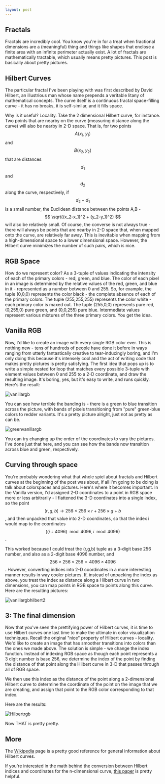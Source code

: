 ```yaml
---
layout: post
---
```


Fractals
--------

Fractals are incredibly cool. You know you're in for a treat when fractional
dimensions are a (meaningful) thing and things like shapes that enclose a
finite area with an infinite perimeter actually exist. A lot of fractals are
mathematically tractable, which usually means pretty pictures. This post is
basically about pretty pictures.

Hilbert Curves
--------------

The particular fractal I've been playing with was first described by David Hilbert,
an illustrious man whose name prepends a veritable litany of mathematical concepts.
The curve itself is a continuous fractal space-filling curve - it has no breaks,
it is self-similar, and it fills space. 

Why is it useful? Locality. Take the 2 dimensional Hilbert curve, for instance. Two points
that are nearby on the curve (measuring distance along the curve) will also be
nearby in 2-D space. That is, for two points $$ A(x_1,y_1) $$ and $$ B(x_2,y_2) $$ that are
distances $$ d_1 $$ and $$ d_2 $$ along the curve, respectively, if $$ d_2-d_1 $$ is a small number,
the Euclidean distance between the points A,B - $$ \sqrt{(x_2-x_1)^2 + (y_2-y_1)^2} $$ will
also be relatively small. Of course, the converse is not always true - there will
always be points that are nearby in 2-D space that, when mapped onto the curve,
are relatively far away. This is inevitable when mapping from a high-dimensional
space to a lower dimensional space. However, the Hilbert curve minimizes the number
of such pairs, which is nice.

RGB Space
---------

How do we represent color? As a 3-tuple of values indicating the intensity of
each of the primary colors - red, green, and blue. The color of each pixel in
an image is determined by the relative values of the red, green, and blue in it -
represented as a number between 0 and 255. So, for example, the tuple (0,0,0)
represents the color black - the complete absence of each of the primary colors.
The tuple (255,255,255) represents the color white - each primary color is maxed
out. The tuple (255,0,0) represents pure red, (0,255,0) pure green, and (0,0,255)
pure blue. Intermediate values represent various mixtures of the three primary colors.
You get the idea. 

Vanilla RGB
-----------

Now, I'd like to create an image with every single RGB color ever. This is nothing
new - tens of hundreds of people have done it before in ways ranging from 
utterly fantastically creative to tear-inducingly boring, and I'm only doing
this because it's intensely cool and the act of writing code that makes pretty
pictures is pretty satisfying. The first idea that pops up is to write a simple
nested for loop that matches every possible 3-tuple with element values between 0 and 255
to a 2-D coordinate, and draw the resulting image. It's boring, yes, but it's
easy to write, and runs quickly. Here's the result:

![vanillargb](https://cloud.githubusercontent.com/assets/1315728/4998116/52ac4820-69a3-11e4-9874-77f3bb00d603.png)

You can see how terrible the banding is - there is a green to blue transition across
the picture, with bands of pixels transitioning from "pure" green-blue colors
to redder variants. It's a pretty picture alright, just not as pretty as can be.

![greenvanillargb](https://cloud.githubusercontent.com/assets/1315728/4999191/18ad0410-69ae-11e4-9124-43f57cfeb014.png)

You can try changing up the order of the coordinates to vary the pictures. I've
done just that here, and you can see how the bands now transition across blue
and green, respectively.

Curving through space
---------------------

You're probably wondering what that whole spiel about fractals and Hilbert curves
at the beginning of the post was about, if all I'm going to be doing is talk
about colorspaces and pictures. Here's where it becomes important. In the
Vanilla version, I'd assigned 2-D coordinates to a point in RGB space more
or less arbitrarily - I flattened the 3-D coordinates into a single index, so
the point $$ (r,g,b) \rightarrow 256 \times 256 \times r + 256 \times g + b $$, 
and then unpacked that value into 2-D coordinates, so that the index i would map 
to the coordinates $$ ((i \div 4096) \mod 4096, i \mod 4096) $$.

This worked because I could treat the (r,g,b) tuple as a 3-digit base 256 number,
and also as a 2-digit base 4096 number, and $$ 256 \times 256 \times 256 = 4096 \times 4096 $$.
However, converting indices into 2-D coordinates in a more interesting manner results in way cooler
pictures. If, instead of unpacking the index as above, you treat the index as
distance along a Hilbert curve in two dimensions, you can map points in RGB space
to points along this curve. Here are the resulting pictures:

![vanillargbhilbert2](https://cloud.githubusercontent.com/assets/1315728/4999185/0ff1ac90-69ae-11e4-8e52-16ca163a3c92.png)


3: The final dimension
----------------------

Now that you've seen the prettifying power of Hilbert curves, it is time to use
Hilbert curves one last time to make the ultimate in color visualization techniques.
Recall the original "nice" property of Hilbert curves - locality. We'd like to
create an image that has smoother transitions into colors than the ones we made
above. The solution is simple - we change the index function. Instead of indexing
RGB space as though each point represents a 3 digit number is base 256, we determine
the index of the point by finding the distance of that point along the Hilbert curve
in 3-D that passes through all of RGB space.

We then use this index as the distance of the point along a 2-dimensional Hilbert
curve to determine the coordinate of the point on the image that we are creating,
and assign that point to the RGB color corresponding to that index.

Here are the results:

![Hilbertrgb](https://cloud.githubusercontent.com/assets/1315728/4989633/4b87920c-6949-11e4-9684-6ab5d75757a4.png)

Now THAT is pretty pretty.

More
----

The [Wikipedia](http://en.wikipedia.org/wiki/Hilbert_curve) page is a pretty good reference
for general information about Hilbert curves.

If you're interested in the math behind the conversion between Hilbert indices and
coordinates for the n-dimensional curve, [this paper](https://www.cs.dal.ca/sites/default/files/technical_reports/CS-2006-07.pdf) is pretty helpful.



